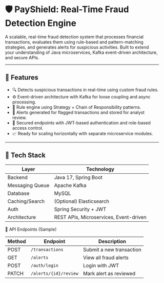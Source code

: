 # 🛡️ PayShield: Real-Time Fraud Detection Engine

A scalable, real-time fraud detection system that processes financial transactions, evaluates them using rule-based and pattern-matching strategies, and generates alerts for suspicious activities. Built to extend your understanding of Java microservices, Kafka event-driven architecture, and secure APIs.

---

## 📌 Features

- 🔍 Detects suspicious transactions in real-time using custom fraud rules.
- ⚙️ Event-driven architecture with Kafka for loose coupling and async processing.
- 🧠 Rule engine using Strategy + Chain of Responsibility patterns.
- 🛑 Alerts generated for flagged transactions and stored for analyst review.
- 🔐 Secured endpoints with JWT-based authentication and role-based access control.
- 📈 Ready for scaling horizontally with separate microservice modules.

---

## 🧱 Tech Stack

| Layer           | Technology                     |
|----------------|----------------------------------|
| Backend         | Java 17, Spring Boot            |
| Messaging Queue | Apache Kafka                    |
| Database        | MySQL                           |
| Caching/Search  | (Optional) Elasticsearch        |
| Auth            | Spring Security + JWT           |
| Architecture    | REST APIs, Microservices, Event-driven |

🔐 API Endpoints (Sample)

| Method | Endpoint              | Description              |
| ------ | --------------------- | ------------------------ |
| POST   | `/transactions`       | Submit a new transaction |
| GET    | `/alerts`             | View all fraud alerts    |
| POST   | `/auth/login`         | Login with JWT           |
| PATCH  | `/alerts/{id}/review` | Mark alert as reviewed   |


